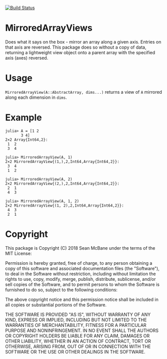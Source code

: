 [![Build Status](https://travis-ci.com/slmcbane/MirroredArrayViews.jl.svg?branch=master)](https://travis-ci.com/slmcbane/MirroredArrayViews.jl)

MirroredArrayViews
==================

Does what it says on the box - mirror an array along a given axis. Entries on
that axis are reversed. This package does so without a copy of data, returning
a lightweight view object onto a parent array with the specified axis (axes)
reversed.

Usage
=====
`MirroredArrayView(A::AbstractArray, dims...)` returns a view of `A` mirrored
along each dimension in `dims`.

Example
=======
```
julia> A = [1 2
       3 4]
2×2 Array{Int64,2}:
 1  2
 3  4

julia> MirroredArrayView(A, 1)
2×2 MirroredArrayView{(1,),2,Int64,Array{Int64,2}}:
 3  4
 1  2

julia> MirroredArrayView(A, 2)
2×2 MirroredArrayView{(2,),2,Int64,Array{Int64,2}}:
 2  1
 4  3

julia> MirroredArrayView(A, 1, 2)
2×2 MirroredArrayView{(1, 2),2,Int64,Array{Int64,2}}:
 4  3
 2  1
```

Copyright
=========
This package is Copyright (C) 2018 Sean McBane under the terms of the MIT
License:

Permission is hereby granted, free of charge, to any person obtaining a copy of this software and associated documentation files (the "Software"), to deal in the Software without restriction, including without limitation the rights to use, copy, modify, merge, publish, distribute, sublicense, and/or sell copies of the Software, and to permit persons to whom the Software is furnished to do so, subject to the following conditions:

The above copyright notice and this permission notice shall be included in all copies or substantial portions of the Software.

THE SOFTWARE IS PROVIDED "AS IS", WITHOUT WARRANTY OF ANY KIND, EXPRESS OR IMPLIED, INCLUDING BUT NOT LIMITED TO THE WARRANTIES OF MERCHANTABILITY, FITNESS FOR A PARTICULAR PURPOSE AND NONINFRINGEMENT. IN NO EVENT SHALL THE AUTHORS OR COPYRIGHT HOLDERS BE LIABLE FOR ANY CLAIM, DAMAGES OR OTHER LIABILITY, WHETHER IN AN ACTION OF CONTRACT, TORT OR OTHERWISE, ARISING FROM, OUT OF OR IN CONNECTION WITH THE SOFTWARE OR THE USE OR OTHER DEALINGS IN THE SOFTWARE.

